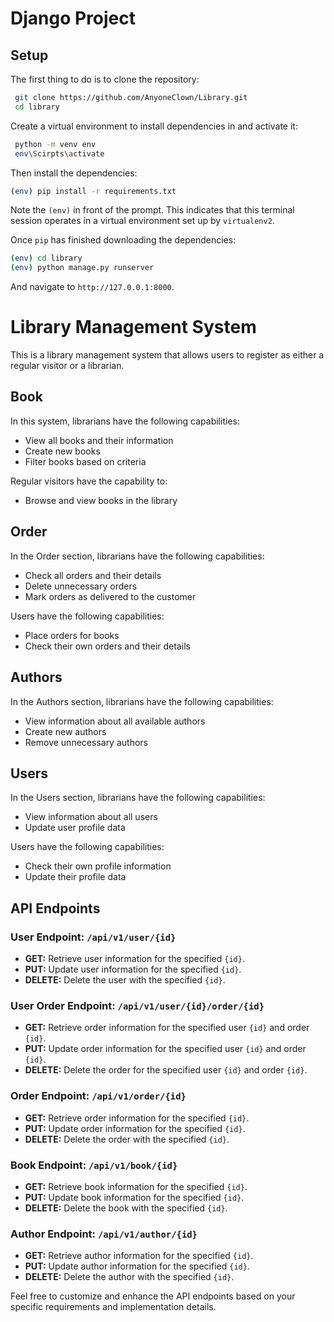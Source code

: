 # Django Project

## Setup

The first thing to do is to clone the repository:

```sh
 git clone https://github.com/AnyoneClown/Library.git
 cd library
```

Create a virtual environment to install dependencies in and activate it:

```sh
 python -m venv env
 env\Scirpts\activate
```

Then install the dependencies:

```sh
(env) pip install -r requirements.txt
```
Note the `(env)` in front of the prompt. This indicates that this terminal
session operates in a virtual environment set up by `virtualenv2`.

Once `pip` has finished downloading the dependencies:
```sh
(env) cd library
(env) python manage.py runserver
```
And navigate to `http://127.0.0.1:8000`.



# Library Management System

This is a library management system that allows users to register as either a regular visitor or a librarian.

## Book

In this system, librarians have the following capabilities:
- View all books and their information
- Create new books
- Filter books based on criteria

Regular visitors have the capability to:
- Browse and view books in the library

## Order

In the Order section, librarians have the following capabilities:
- Check all orders and their details
- Delete unnecessary orders
- Mark orders as delivered to the customer

Users have the following capabilities:
- Place orders for books
- Check their own orders and their details

## Authors

In the Authors section, librarians have the following capabilities:
- View information about all available authors
- Create new authors
- Remove unnecessary authors

## Users

In the Users section, librarians have the following capabilities:
- View information about all users
- Update user profile data

Users have the following capabilities:
- Check their own profile information
- Update their profile data

## API Endpoints

### User Endpoint: `/api/v1/user/{id}`
- **GET:** Retrieve user information for the specified `{id}`.
- **PUT:** Update user information for the specified `{id}`.
- **DELETE:** Delete the user with the specified `{id}`.

### User Order Endpoint: `/api/v1/user/{id}/order/{id}`
- **GET:** Retrieve order information for the specified user `{id}` and order `{id}`.
- **PUT:** Update order information for the specified user `{id}` and order `{id}`.
- **DELETE:** Delete the order for the specified user `{id}` and order `{id}`.

### Order Endpoint: `/api/v1/order/{id}`
- **GET:** Retrieve order information for the specified `{id}`.
- **PUT:** Update order information for the specified `{id}`.
- **DELETE:** Delete the order with the specified `{id}`.

### Book Endpoint: `/api/v1/book/{id}`
- **GET:** Retrieve book information for the specified `{id}`.
- **PUT:** Update book information for the specified `{id}`.
- **DELETE:** Delete the book with the specified `{id}`.

### Author Endpoint: `/api/v1/author/{id}`
- **GET:** Retrieve author information for the specified `{id}`.
- **PUT:** Update author information for the specified `{id}`.
- **DELETE:** Delete the author with the specified `{id}`.

Feel free to customize and enhance the API endpoints based on your specific requirements and implementation details.